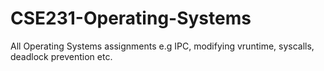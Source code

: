 # CSE231-Operating-Systems
All Operating Systems assignments e.g IPC, modifying vruntime, syscalls, deadlock prevention etc.
